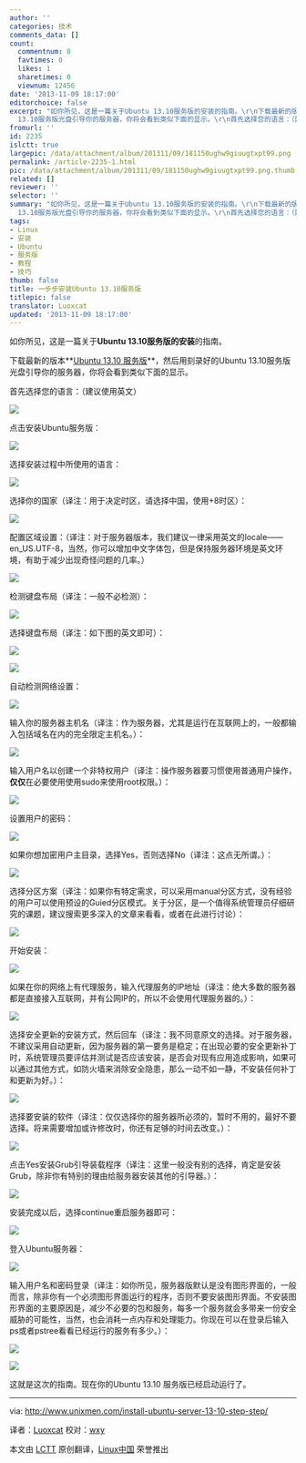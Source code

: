```yaml
---
author: ''
categories: 技术
comments_data: []
count:
  commentnum: 0
  favtimes: 0
  likes: 1
  sharetimes: 0
  viewnum: 12456
date: '2013-11-09 18:17:00'
editorchoice: false
excerpt: "如你所见，这是一篇关于Ubuntu 13.10服务版的安装的指南。\r\n下载最新的版本Ubuntu 13.10 服务版，然后用刻录好的Ubuntu
  13.10服务版光盘引导你的服务器，你将会看到类似下面的显示。\r\n首先选择您的语言：（建议使用英  ..."
fromurl: ''
id: 2235
islctt: true
largepic: /data/attachment/album/201311/09/181150ughw9giuugtxpt99.png
permalink: /article-2235-1.html
pic: /data/attachment/album/201311/09/181150ughw9giuugtxpt99.png.thumb.jpg
related: []
reviewer: ''
selector: ''
summary: "如你所见，这是一篇关于Ubuntu 13.10服务版的安装的指南。\r\n下载最新的版本Ubuntu 13.10 服务版，然后用刻录好的Ubuntu
  13.10服务版光盘引导你的服务器，你将会看到类似下面的显示。\r\n首先选择您的语言：（建议使用英  ..."
tags:
- Linux
- 安装
- Ubuntu
- 服务版
- 教程
- 技巧
thumb: false
title: 一步步安装Ubuntu 13.10服务版
titlepic: false
translator: Luoxcat
updated: '2013-11-09 18:17:00'
---
```


如你所见，这是一篇关于**Ubuntu 13.10服务版的安装**的指南。


下载最新的版本**[Ubuntu 13.10 服务版](http://releases.ubuntu.com/saucy/)**，然后用刻录好的Ubuntu 13.10服务版光盘引导你的服务器，你将会看到类似下面的显示。


首先选择您的语言：（建议使用英文）


![](/data/attachment/album/201311/09/181150ughw9giuugtxpt99.png)


点击安装Ubuntu服务版：


![](/data/attachment/album/201311/09/181151wohghjiwswgj8jzg.png)


选择安装过程中所使用的语言：


![](/data/attachment/album/201311/09/181152ii3ppib3jd6bovfh.png)


选择你的国家（译注：用于决定时区，请选择中国，使用+8时区）：


![](/data/attachment/album/201311/09/181153tcsgic1ijzczstcd.png)


配置区域设置：（译注：对于服务器版本，我们建议一律采用英文的locale—— en\_US.UTF-8，当然，你可以增加中文字体包，但是保持服务器环境是英文环境，有助于减少出现奇怪问题的几率。）


![](/data/attachment/album/201311/09/181155p7kxydk7jzd8661p.png)


检测键盘布局（译注：一般不必检测）：


![](/data/attachment/album/201311/09/181156146p7slpz9ezxx06.png)


选择键盘布局（译注：如下图的英文即可）：


![](/data/attachment/album/201311/09/181157k5t5iq2wvh353woi.png)


![](/data/attachment/album/201311/09/181158j90jvcv04c880e9j.png)


自动检测网络设置：


![](/data/attachment/album/201311/09/181159fkaor1d1rfo1rrpd.png)


输入你的服务器主机名（译注：作为服务器，尤其是运行在互联网上的，一般都输入包括域名在内的完全限定主机名。）：


![](/data/attachment/album/201311/09/181200qf1vo8vf1fq81vvi.png)


输入用户名以创建一个非特权用户（译注：操作服务器要习惯使用普通用户操作，**仅仅**在必要使用使用sudo来使用root权限。）：


![](/data/attachment/album/201311/09/181201loi3e7jjznd7tiel.png)


设置用户的密码：


![](/data/attachment/album/201311/09/181202qm778dvkwmdwwe3m.png)


如果你想加密用户主目录，选择Yes，否则选择No（译注：这点无所谓。）：


![](/data/attachment/album/201311/09/181203t39zc0b3pb5mpb33.png)


选择分区方案（译注：如果你有特定需求，可以采用manual分区方式，没有经验的用户可以使用预设的Guied分区模式。关于分区，是一个值得系统管理员仔细研究的课题，建议搜索更多深入的文章来看看，或者在此进行讨论）：


![](/data/attachment/album/201311/09/18120463jclnhw6hxz33cd.png)


开始安装：


![](/data/attachment/album/201311/09/181205flw9fdobfsvx4iiw.png)


如果在你的网络上有代理服务，输入代理服务的IP地址（译注：绝大多数的服务器都是直接接入互联网，并有公网IP的，所以不会使用代理服务器的。）：


![](/data/attachment/album/201311/09/181206lpcw7ppl4uadwtda.png)


选择安全更新的安装方式，然后回车（译注：我不同意原文的选择。对于服务器，不建议采用自动更新，因为服务器的第一要务是稳定；在出现必要的安全更新补丁时，系统管理员要评估并测试是否应该安装，是否会对现有应用造成影响，如果可以通过其他方式，如防火墙来消除安全隐患，那么一动不如一静，不安装任何补丁和更新为好。）：


![](/data/attachment/album/201311/09/181207unsdzg9dg6gs9kxd.png)


选择要安装的软件（译注：仅仅选择你的服务器所必须的，暂时不用的，最好不要选择。将来需要增加或许修改时，你还有足够的时间去改变。）：


![](/data/attachment/album/201311/09/181208n113z2jco1h6vevw.png)


点击Yes安装Grub引导装载程序（译注：这里一般没有别的选择，肯定是安装Grub，除非你有特别的理由给服务器安装其他的引导器。）：


![](/data/attachment/album/201311/09/181209bg0yswb998ygnvjr.png)


安装完成以后，选择continue重启服务器即可：


![](/data/attachment/album/201311/09/181210chhknc9xunkuaroz.png)


登入Ubuntu服务器：


![](/data/attachment/album/201311/09/181211gb9cto4x9ftomkrz.png)


输入用户名和密码登录（译注：如你所见，服务器版默认是没有图形界面的，一般而言，除非你有一个必须图形界面运行的程序，否则不要安装图形界面。不安装图形界面的主要原因是，减少不必要的包和服务，每多一个服务就会多带来一份安全威胁的可能性，当然，也会消耗一点内存和处理能力。你现在可以在登录后输入ps或者pstree看看已经运行的服务有多少。）：


![](/data/attachment/album/201311/09/181212zk2wk1mwwgxqm8hk.png)


![](/data/attachment/album/201311/09/1812137fdncz3xc7dfdnd4.png)


这就是这次的指南。现在你的Ubuntu 13.10 服务版已经启动运行了。




---


via: <http://www.unixmen.com/install-ubuntu-server-13-10-step-step/>


译者：[Luoxcat](https://github.com/Luoxcat) 校对：[wxy](https://github.com/wxy)


本文由 [LCTT](https://github.com/LCTT/TranslateProject) 原创翻译，[Linux中国](http://linux.cn/) 荣誉推出